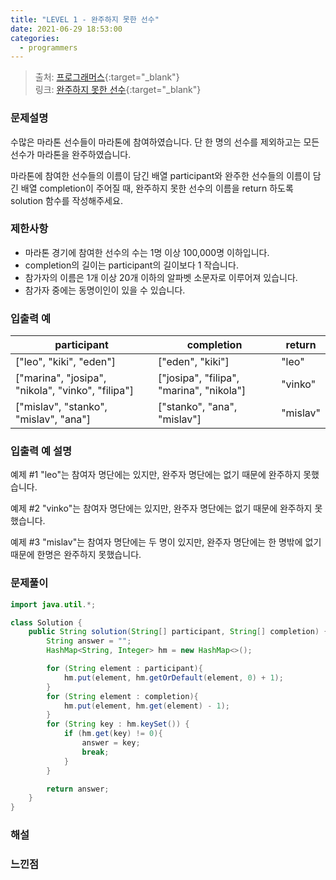 ```yaml
---
title: "LEVEL 1 - 완주하지 못한 선수"
date: 2021-06-29 18:53:00
categories: 
  - programmers
---
```


>출처: [프로그래머스](https://programmers.co.kr/){:target="_blank"}   
>링크: [완주하지 못한 선수](https://programmers.co.kr/learn/courses/30/lessons/42576){:target="_blank"}

### 문제설명
수많은 마라톤 선수들이 마라톤에 참여하였습니다. 단 한 명의 선수를 제외하고는 모든 선수가 마라톤을 완주하였습니다.

마라톤에 참여한 선수들의 이름이 담긴 배열 participant와 완주한 선수들의 이름이 담긴 배열 completion이 주어질 때, 완주하지 못한 선수의 이름을 return 하도록 solution 함수를 작성해주세요.

### 제한사항
* 마라톤 경기에 참여한 선수의 수는 1명 이상 100,000명 이하입니다.
* completion의 길이는 participant의 길이보다 1 작습니다.
* 참가자의 이름은 1개 이상 20개 이하의 알파벳 소문자로 이루어져 있습니다.
* 참가자 중에는 동명이인이 있을 수 있습니다.

### 입출력 예

| participant                                       |completion                                | return     |
| -----------                                       |-----------                               | ---------- |
| ["leo", "kiki", "eden"]                           | ["eden", "kiki"]                         | "leo"      |
| ["marina", "josipa", "nikola", "vinko", "filipa"] | ["josipa", "filipa", "marina", "nikola"] | "vinko"    |
| ["mislav", "stanko", "mislav", "ana"]             | ["stanko", "ana", "mislav"]              | "mislav"   |

### 입출력 예 설명
예제 #1
"leo"는 참여자 명단에는 있지만, 완주자 명단에는 없기 때문에 완주하지 못했습니다.

예제 #2
"vinko"는 참여자 명단에는 있지만, 완주자 명단에는 없기 때문에 완주하지 못했습니다.

예제 #3
"mislav"는 참여자 명단에는 두 명이 있지만, 완주자 명단에는 한 명밖에 없기 때문에 한명은 완주하지 못했습니다.

### 문제풀이
```java
import java.util.*;

class Solution {
    public String solution(String[] participant, String[] completion) {
        String answer = "";
        HashMap<String, Integer> hm = new HashMap<>();

        for (String element : participant){
            hm.put(element, hm.getOrDefault(element, 0) + 1);
        }
        for (String element : completion){
            hm.put(element, hm.get(element) - 1);
        }
        for (String key : hm.keySet()) {
            if (hm.get(key) != 0){
                answer = key;
                break;
            }
        }

        return answer;
    }
}
```

### 해설

### 느낀점



